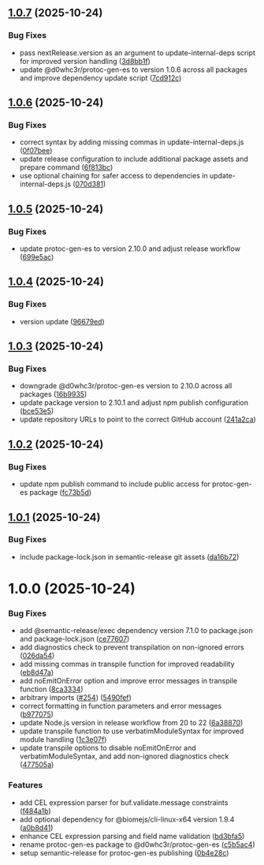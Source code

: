 ## [1.0.7](https://github.com/d0whc3r/protobuf-es/compare/v1.0.6...v1.0.7) (2025-10-24)


### Bug Fixes

* pass nextRelease.version as an argument to update-internal-deps script for improved version handling ([3d8bb1f](https://github.com/d0whc3r/protobuf-es/commit/3d8bb1fd886a617fa5bb75f02ec3d6364f0441d3))
* update @d0whc3r/protoc-gen-es to version 1.0.6 across all packages and improve dependency update script ([7cd912c](https://github.com/d0whc3r/protobuf-es/commit/7cd912cda50e205eeeea19c8bd4da35b03a1949b))

## [1.0.6](https://github.com/d0whc3r/protobuf-es/compare/v1.0.5...v1.0.6) (2025-10-24)


### Bug Fixes

* correct syntax by adding missing commas in update-internal-deps.js ([0f07bee](https://github.com/d0whc3r/protobuf-es/commit/0f07bee48fea6e15ce0aca437d8688993e4e181b))
* update release configuration to include additional package assets and prepare command ([6f813bc](https://github.com/d0whc3r/protobuf-es/commit/6f813bc7fefe1f393888deea9ee5b2bd1fbc03dd))
* use optional chaining for safer access to dependencies in update-internal-deps.js ([070d381](https://github.com/d0whc3r/protobuf-es/commit/070d3810207d5b90dbb77d8fc3c34444725f7dd6))

## [1.0.5](https://github.com/d0whc3r/protobuf-es/compare/v1.0.4...v1.0.5) (2025-10-24)


### Bug Fixes

* update protoc-gen-es to version 2.10.0 and adjust release workflow ([699e5ac](https://github.com/d0whc3r/protobuf-es/commit/699e5ace7ac538901a2bf24cd0192e10552ee1c6))

## [1.0.4](https://github.com/d0whc3r/protobuf-es/compare/v1.0.3...v1.0.4) (2025-10-24)


### Bug Fixes

* version update ([96679ed](https://github.com/d0whc3r/protobuf-es/commit/96679ed15f90d3f64b07373b1455cfef5250bb9b))

## [1.0.3](https://github.com/d0whc3r/protobuf-es/compare/v1.0.2...v1.0.3) (2025-10-24)


### Bug Fixes

* downgrade @d0whc3r/protoc-gen-es version to 2.10.0 across all packages ([16b9935](https://github.com/d0whc3r/protobuf-es/commit/16b99351244dd84165cb10bdc7fad672a7cb6323))
* update package version to 2.10.1 and adjust npm publish configuration ([bce53e5](https://github.com/d0whc3r/protobuf-es/commit/bce53e51ac1220d67ba004fdf07a420b41a4cc47))
* update repository URLs to point to the correct GitHub account ([241a2ca](https://github.com/d0whc3r/protobuf-es/commit/241a2ca2276015315d6f0b34aa179e5d328f9fe9))

## [1.0.2](https://github.com/d0whc3r/protobuf-es/compare/v1.0.1...v1.0.2) (2025-10-24)


### Bug Fixes

* update npm publish command to include public access for protoc-gen-es package ([fc73b5d](https://github.com/d0whc3r/protobuf-es/commit/fc73b5de63e90cf3a10fbf48a2f5a031b3167de4))

## [1.0.1](https://github.com/d0whc3r/protobuf-es/compare/v1.0.0...v1.0.1) (2025-10-24)


### Bug Fixes

* include package-lock.json in semantic-release git assets ([da16b72](https://github.com/d0whc3r/protobuf-es/commit/da16b727a2e19d3c1d77ade83d43c3024626e5ea))

# 1.0.0 (2025-10-24)


### Bug Fixes

* add @semantic-release/exec dependency version 7.1.0 to package.json and package-lock.json ([ce77607](https://github.com/d0whc3r/protobuf-es/commit/ce776073e8bbd7fd8813c79d494d05f8ce16b041))
* add diagnostics check to prevent transpilation on non-ignored errors ([026da54](https://github.com/d0whc3r/protobuf-es/commit/026da54a739ad53a1a4b63a1462f703f148d7a32))
* add missing commas in transpile function for improved readability ([eb8d47a](https://github.com/d0whc3r/protobuf-es/commit/eb8d47af736c12736aae2bd84c2b49daefa1d194))
* add noEmitOnError option and improve error messages in transpile function ([8ca3334](https://github.com/d0whc3r/protobuf-es/commit/8ca333410d809b65fb9d523aa8f8e1b6479ec8d3))
* arbitrary imports ([#254](https://github.com/d0whc3r/protobuf-es/issues/254)) ([5490fef](https://github.com/d0whc3r/protobuf-es/commit/5490fef984969ea66e8ec6ced41b33097691b14a))
* correct formatting in function parameters and error messages ([b977075](https://github.com/d0whc3r/protobuf-es/commit/b9770758bab3a357da4bde93d0a93787b33edd4e))
* update Node.js version in release workflow from 20 to 22 ([6a38870](https://github.com/d0whc3r/protobuf-es/commit/6a38870aaf0d4ff251a23dc0d80a70304cb7557c))
* update transpile function to use verbatimModuleSyntax for improved module handling ([1c3e07f](https://github.com/d0whc3r/protobuf-es/commit/1c3e07f6aabbc5832e2e815cec7083814fededff))
* update transpile options to disable noEmitOnError and verbatimModuleSyntax, and add non-ignored diagnostics check ([477505a](https://github.com/d0whc3r/protobuf-es/commit/477505a82c26c59c16c46c3a6c1e7552158c56bf))


### Features

* add CEL expression parser for buf.validate.message constraints ([f484a1b](https://github.com/d0whc3r/protobuf-es/commit/f484a1b1de6c94a35387fdc3ca0cdd0f91f27ec4))
* add optional dependency for @biomejs/cli-linux-x64 version 1.9.4 ([a0b8d41](https://github.com/d0whc3r/protobuf-es/commit/a0b8d410f37701ecfc839dfc7e10a50c77a919fe))
* enhance CEL expression parsing and field name validation ([bd3bfa5](https://github.com/d0whc3r/protobuf-es/commit/bd3bfa5d796fca8f9deaf5cee1e0b0f6e0959100))
* rename protoc-gen-es package to @d0whc3r/protoc-gen-es ([c5b5ac4](https://github.com/d0whc3r/protobuf-es/commit/c5b5ac492e4597bf5d1f15c0a93dac8195cf35f2))
* setup semantic-release for protoc-gen-es publishing ([0b4e28c](https://github.com/d0whc3r/protobuf-es/commit/0b4e28cfe852f6d5bdf6dad4214ff854a954e19d))
